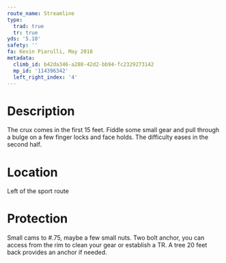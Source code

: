 ```yaml
---
route_name: Streamline
type:
  trad: true
  tr: true
yds: '5.10'
safety: ''
fa: Kevin Piarulli, May 2018
metadata:
  climb_id: b42da346-a288-42d2-bb94-fc2329273142
  mp_id: '114396342'
  left_right_index: '4'
---
```

# Description
The crux comes in the first 15 feet. Fiddle some small gear and pull through a bulge on a few finger locks and face holds. The difficulty eases in the second half.

# Location
Left of the sport route

# Protection
Small cams to #.75, maybe a few small nuts. Two bolt anchor, you can access from the rim to clean your gear or establish a TR. A tree 20 feet back provides an anchor if needed.
